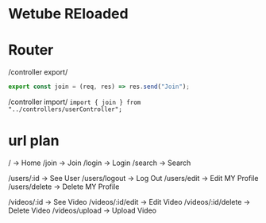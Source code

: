 # Wetube REloaded

# Router

/controller export/
```Javascript
export const join = (req, res) => res.send("Join");
```
/controller import/
<code>import { join } from "../controllers/userController";</code>

# url plan

/ -> Home
/join -> Join
/login -> Login
/search -> Search

/users/:id -> See User
/users/logout -> Log Out
/users/edit -> Edit MY Profile
/users/delete -> Delete MY Profile

/videos/:id -> See Video
/videos/:id/edit -> Edit Video
/videos/:id/delete -> Delete Video
/videos/upload -> Upload Video
